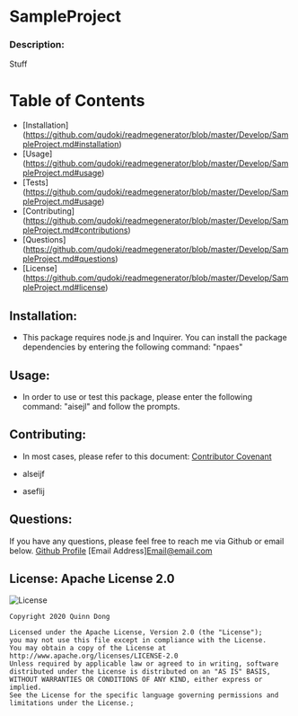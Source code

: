 # SampleProject 

### Description: 
 Stuff


# Table of Contents
- [Installation] (https://github.com/qudoki/readmegenerator/blob/master/Develop/SampleProject.md#installation)
- [Usage] (https://github.com/qudoki/readmegenerator/blob/master/Develop/SampleProject.md#usage)
- [Tests] (https://github.com/qudoki/readmegenerator/blob/master/Develop/SampleProject.md#usage)
- [Contributing] (https://github.com/qudoki/readmegenerator/blob/master/Develop/SampleProject.md#contributions)
- [Questions] (https://github.com/qudoki/readmegenerator/blob/master/Develop/SampleProject.md#questions)
- [License] (https://github.com/qudoki/readmegenerator/blob/master/Develop/SampleProject.md#license)


## Installation:
- This package requires node.js and Inquirer. You can install the package dependencies by entering the following command: "npaes"


## Usage:
- In order to use or test this package, please enter the following command: "aisejl" and follow the prompts.


## Contributing:
- In most cases, please refer to this document: [Contributor Covenant](https://www.contributor-covenant.org/) 

- alseijf
- aseflij


## Questions:
If you have any questions, please feel free to reach me via Github or email below.
[Github Profile](https://github.com/qudoki)
[Email Address]<Email@email.com>

 
## License: Apache License 2.0
![License](https://img.shields.io/badge/license-Apache%202-blue")

    Copyright 2020 Quinn Dong 

    Licensed under the Apache License, Version 2.0 (the "License");
    you may not use this file except in compliance with the License.
    You may obtain a copy of the License at
    http://www.apache.org/licenses/LICENSE-2.0
    Unless required by applicable law or agreed to in writing, software
    distributed under the License is distributed on an "AS IS" BASIS,
    WITHOUT WARRANTIES OR CONDITIONS OF ANY KIND, either express or implied.
    See the License for the specific language governing permissions and
    limitations under the License.;
